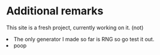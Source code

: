 # Additional remarks
This site is a fresh project, currently working on it. (not)
<li>The only generator I made so far is RNG so go test it out.</li>
<li>poop</li>
